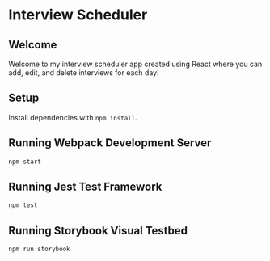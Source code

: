 # Interview Scheduler

## Welcome
Welcome to my interview scheduler app created using React where you can add, edit, and delete interviews for each day!

## Setup

Install dependencies with `npm install`.

## Running Webpack Development Server

```sh
npm start
```

## Running Jest Test Framework

```sh
npm test
```

## Running Storybook Visual Testbed

```sh
npm run storybook
```

